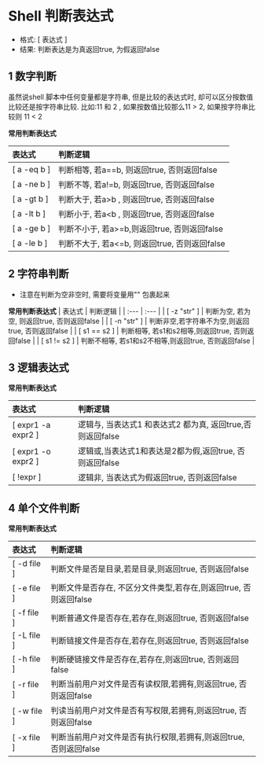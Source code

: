 # Shell 判断表达式

* 格式: \[ 表达式 \]
* 结果: 判断表达是为真返回true, 为假返回false


## 1 数字判断
虽然说shell 脚本中任何变量都是字符串, 但是比较的表达式时, 却可以区分按数值比较还是按字符串比较. 比如:11 和 2 , 如果按数值比较那么11 > 2, 如果按字符串比较则 11 < 2

**常用判断表达式**

| 表达式 | 判断逻辑 |
| :--- | :--- |
| [ a -eq b ] | 判断相等, 若a==b, 则返回true, 否则返回false |
| [ a -ne b ] | 判断不等, 若a!=b, 则返回true, 否则返回false |
| [ a -gt b ] | 判断大于, 若a>b , 则返回true, 否则返回false |
| [ a -lt b ] | 判断小于, 若a<b , 则返回true, 否则返回false |
| [ a -ge b ] | 判断不小于, 若a>=b,则返回true, 否则返回false |
| [ a -le b ] | 判断不大于, 若a<=b, 则返回true, 否则返回false |


## 2 字符串判断
* 注意在判断为空非空时, 需要将变量用"" 包裹起来

**常用判断表达式**
| 表达式 | 判断逻辑 |
| :--- | :--- |
| [ -z "str" ] | 判断为空, 若为空, 则返回true, 否则返回false |
| [ -n "str" ] | 判断非空,若字符串不为空,则返回true, 否则返回false |
| [ s1 == s2 ] | 判断相等, 若s1和s2相等,则返回true, 否则返回false |
| [ s1 != s2 ] | 判断不相等, 若s1和s2不相等,则返回true, 否则返回false |


## 3 逻辑表达式
**常用判断表达式**

| 表达式 | 判断逻辑 |
| :--- | :--- |
| [ expr1 -a expr2 ] | 逻辑与, 当表达式1 和表达式2 都为真, 返回true,否则返回false |
| [ expr1 -o expr2 ] | 逻辑或,当表达式1和表达是2都为假,返回true, 否则返回false |
| [ !expr ] | 逻辑非, 当表达式为假返回true, 否则返回false |


## 4 单个文件判断
**常用判断表达式**

| 表达式 | 判断逻辑 |
| :--- | :--- |
| [ -d file ] | 判断文件是否是目录,若是目录,则返回true, 否则返回false |
| [ -e file ] | 判断文件是否存在, 不区分文件类型,若存在,则返回true, 否则返回false |
| [ -f file ] | 判断普通文件是否存在,若存在,则返回true, 否则返回false |
| [ -L file ] | 判断链接文件是否存在,若存在,则返回true, 否则返回false |
| [ -h file ] | 判断硬链接文件是否存在,若存在,则返回true, 否则返回false |
| [ -r file ] | 判断当前用户对文件是否有读权限,若拥有,则返回true, 否则返回false |
| [ -w file ] | 判读当前用户对文件是否有写权限,若拥有,则返回true, 否则返回false |
| [ -x file ] | 判断当前用户对文件是否有执行权限,若拥有,则返回true, 否则返回false |


